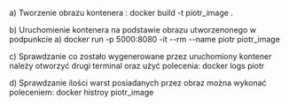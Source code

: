 a) Tworzenie obrazu kontenera : 
    docker build -t piotr_image .

b) Uruchomienie kontenera na podstawie obrazu utworzenonego w podpunkcie a)
    docker run -p 5000:8080 -it --rm --name piotr piotr_image

c) Sprawdzanie co zostało wygenerowane przez uruchomiony kontener należy otworzyć drugi terminal oraz użyć polecenia:
    docker logs piotr

d) Sprawdzanie ilości warst posiadanych przez obraz można wykonać poleceniem:
    docker histroy piotr_image